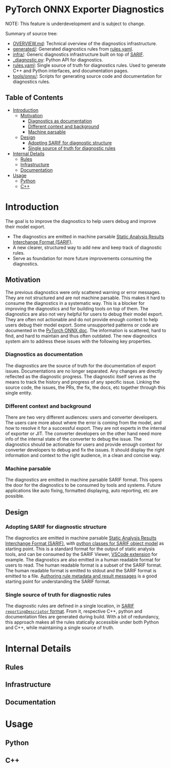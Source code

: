 # PyTorch ONNX Exporter Diagnostics

NOTE: This feature is underdevelopment and is subject to change.

Summary of source tree:
- [OVERVIEW.md](OVERVIEW.md): Technical overview of the diagnostics infrastructure.
- [generated/](generated): Generated diagnostics rules from [rules.yaml](rules.yaml).
- [infra/](infra): Generic diagnostics infrastructure built on top of [SARIF](https://docs.oasis-open.org/sarif/sarif/v2.1.0/sarif-v2.1.0.html).
- [_diagnostic.py](diagnostic.py): Python API for diagnostics.
- [rules.yaml](rules.yaml): Single source of truth for diagnostics rules. Used to generate C++ and Python interfaces, and documentation pages.
- [tools/onnx/](/tools/onnx): Scripts for generating source code and documentation for diagnostics rules.

## Table of Contents

<!-- toc -->

- [Introduction](#introduction)
  - [Motivation](#motivation)
    - [Diagnostics as documentation](#diagnostics-as-documentation)
    - [Different context and background](#different-context-and-background)
    - [Machine parsable](#machine-parsable)
  - [Design](#design)
    - [Adopting SARIF for diagnostic structure](#adopting-sarif-for-diagnostic-structure)
    - [Single source of truth for diagnostic rules](#single-source-of-truth-for-diagnostic-rules)
- [Internal Details](#internal-details)
  - [Rules](#rules)
  - [Infrastructure](#infrastructure)
  - [Documentation](#documentation)
- [Usage](#usage)
  - [Python](#python)
  - [C++](#c)

<!-- tocstop -->

# Introduction

The goal is to improve the diagnostics to help users debug and improve their model export.
* The diagnostics are emitted in machine parsable [Static Analysis Results Interchange Format (SARIF)](https://docs.oasis-open.org/sarif/sarif/v2.1.0/sarif-v2.1.0.html).
* A new clearer, structured way to add new and keep track of diagnostic rules.
* Serve as foundation for more future improvements consuming the diagnostics.

## Motivation ##

The previous diagnostics were only scattered warning or error messages. They are not structured and are not machine parsable. This makes it hard to consume the diagnostics in a systematic way. This is a blocker for improving the diagnostics and for building tools on top of them. The diagnostics are also not very helpful for users to debug their model export. They are often not actionable and do not provide enough context to help users debug their model export. Some unsupported patterns or code are documented in the [PyTorch ONNX doc](https://pytorch.org/docs/stable/onnx.html#limitations). The information is scattered, hard to find, and hard to maintain and thus often outdated. The new diagnostics system aim to address these issues with the following key properties.

### Diagnostics as documentation

The diagnostics are the source of truth for the documentation of export issues. Documentations are no longer separated. Any changes are directly reflected as the diagnostic progress. The diagnostic itself serves as the means to track the history and progress of any specific issue. Linking the source code, the issues, the PRs, the fix, the docs, etc together through this single entity.

### Different context and background

There are two very different audiences: users and converter developers. The users care more about where the error is coming from the model, and how to resolve it for a successful export. They are not experts in the internal of exporter or JIT. The converter developers on the other hand need more info of the internal state of the converter to debug the issue. The diagnostics should be actionable for users and provide enough context for converter developers to debug and fix the issues. It should display the right information and context to the right audience, in a clean and concise way.

### Machine parsable

The diagnostics are emitted in machine parsable SARIF format. This opens the door for the diagnostics to be consumed by tools and systems. Future applications like auto fixing, formatted displaying, auto reporting, etc are possible.

## Design ##

### Adopting SARIF for diagnostic structure

The diagnostics are emitted in machine parsable [Static Analysis Results Interchange Format (SARIF)](https://docs.oasis-open.org/sarif/sarif/v2.1.0/sarif-v2.1.0.html), with [python classes for SARIF object model](https://github.com/microsoft/sarif-python-om) as starting point. This is a standard format for the output of static analysis tools, and can be consumed by the SARIF Viewer, [VSCode extension](https://marketplace.visualstudio.com/items?itemName=MS-SarifVSCode.sarif-viewer) for example. The diagnostics are also emitted in a human readable format for users to read. The human readable format is a subset of the SARIF format. The human readable format is emitted to stdout and the SARIF format is emitted to a file. [Authoring rule metadata and result messages](https://github.com/microsoft/sarif-tutorials/blob/main/docs/Authoring-rule-metadata-and-result-messages.md) is a good starting point for understanding the SARIF format.

### Single source of truth for diagnostic rules

The diagnostic rules are defined in a single location, in [SARIF `reportingDescriptor` format](https://docs.oasis-open.org/sarif/sarif/v2.1.0/os/sarif-v2.1.0-os.html#_Toc34317836). From it, respective C++, python and documentation files are generated during build. With a bit of redundancy, this approach makes all the rules statically accessible under both Python and C++, while maintaining a single source of truth.

# Internal Details

## Rules ##


## Infrastructure ##


## Documentation ##


# Usage

## Python ##

## C++ ##
